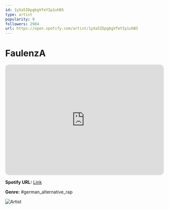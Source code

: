 ```yaml
---
id: 1yXa5IDpgbgVfeYIp1uhB5
type: artist
popularity: 9
followers: 2984
url: https://open.spotify.com/artist/1yXa5IDpgbgVfeYIp1uhB5
---
```

# FaulenzA

<iframe style="border-radius:12px" src="https://open.spotify.com/embed/artist/1yXa5IDpgbgVfeYIp1uhB5" width="100%" height="352" frameBorder="0" allowfullscreen="" allow="autoplay; clipboard-write; encrypted-media; fullscreen; picture-in-picture" loading="lazy"></iframe>

**Spotify URL:** [Link](https://open.spotify.com/artist/1yXa5IDpgbgVfeYIp1uhB5)

**Genre:**  #german_alternative_rap

![Artist](https://i.scdn.co/image/ab6761610000e5eb5552a23b6e89aff60e8222f9)
